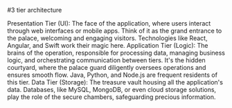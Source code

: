 
#3 tier architecture

Presentation Tier (UI): The face of the application, where users interact through web interfaces or mobile apps. Think of it as the grand entrance to the palace, welcoming and engaging visitors. Technologies like React, Angular, and Swift work their magic here.
Application Tier (Logic): The brains of the operation, responsible for processing data, managing business logic, and orchestrating communication between tiers. It's the hidden courtyard, where the palace guard diligently oversees operations and ensures smooth flow. Java, Python, and Node.js are frequent residents of this tier.
Data Tier (Storage): The treasure vault housing all the application's data. Databases, like MySQL, MongoDB, or even cloud storage solutions, play the role of the secure chambers, safeguarding precious information.
